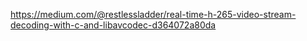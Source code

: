 https://medium.com/@restlessladder/real-time-h-265-video-stream-decoding-with-c-and-libavcodec-d364072a80da